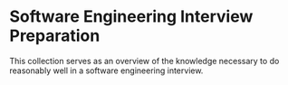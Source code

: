 # Software Engineering Interview Preparation

This collection serves as an overview of the knowledge necessary to do reasonably well in a software engineering interview.

